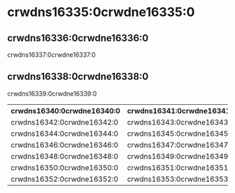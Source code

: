 # crwdns16335:0crwdne16335:0

## crwdns16336:0crwdne16336:0

crwdns16337:0crwdne16337:0

## crwdns16338:0crwdne16338:0

crwdns16339:0crwdne16339:0

<table>
  <tr>
    <th>crwdns16340:0crwdne16340:0</th>
    <th>crwdns16341:0crwdne16341:0</th>
  </tr>
  <tr>
    <td>crwdns16342:0crwdne16342:0</td>
    <td>crwdns16343:0crwdne16343:0</td>
  </tr>
  <tr>
    <td>crwdns16344:0crwdne16344:0</td>
    <td>crwdns16345:0crwdne16345:0</td>
  </tr>
  <tr>
    <td>crwdns16346:0crwdne16346:0</td>
    <td>crwdns16347:0crwdne16347:0</td>
  </tr>
  <tr>
    <td>crwdns16348:0crwdne16348:0</td>
    <td>crwdns16349:0crwdne16349:0</td>
  </tr>
  <tr>
    <td>crwdns16350:0crwdne16350:0</td>
    <td>crwdns16351:0crwdne16351:0</td>
  </tr>
  <tr>
    <td>crwdns16352:0crwdne16352:0</td>
    <td>crwdns16353:0crwdne16353:0</td>
  </tr>
</table>
